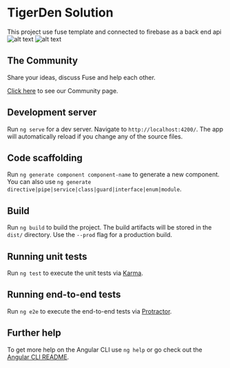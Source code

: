 # TigerDen Solution

This project use fuse template and connected to firebase as a back end api
![alt text](https://i.gyazo.com/8670a3d9448ddf1ba0a28a2369bf8b39.gif)
![alt text](https://i.gyazo.com/b7479d57685fcffb5e0a310d16f181c9.gif)

## The Community

Share your ideas, discuss Fuse and help each other.

[Click here](http://fusetheme.com/community) to see our Community page.

## Development server

Run `ng serve` for a dev server. Navigate to `http://localhost:4200/`. The app will automatically reload if you change any of the source files.

## Code scaffolding

Run `ng generate component component-name` to generate a new component. You can also use `ng generate directive|pipe|service|class|guard|interface|enum|module`.

## Build

Run `ng build` to build the project. The build artifacts will be stored in the `dist/` directory. Use the `--prod` flag for a production build.

## Running unit tests

Run `ng test` to execute the unit tests via [Karma](https://karma-runner.github.io).

## Running end-to-end tests

Run `ng e2e` to execute the end-to-end tests via [Protractor](http://www.protractortest.org/).

## Further help

To get more help on the Angular CLI use `ng help` or go check out the [Angular CLI README](https://github.com/angular/angular-cli/blob/master/README.md).

